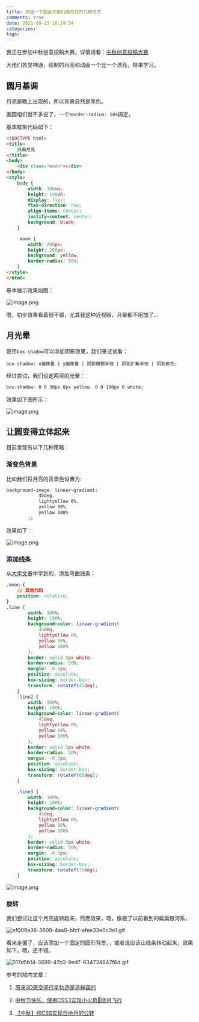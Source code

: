 ```yaml
---
title: 总结一下掘金大佬们画月亮的几种方式
comments: true
date: 2021-09-13 18:24:34
categories:
tags:
---
```


我正在参加中秋创意投稿大赛，详情请看：[中秋创意投稿大赛](https://juejin.cn/post/7003154195826081800)



大佬们各显神通，绘制的月亮和动画一个比一个漂亮，特来学习。



## 圆月基调

月亮是晚上出现的，所以背景自然是黑色。

画圆咱们就不多说了，一个`border-radius: 50%`搞定。

基本框架代码如下：

```html
<!DOCTYPE html>
<title>
    只画月亮
</title>
<body>
    <div class="moon"></div>
</body>
<style>
    body {
        width: 100vw;
        height: 100vh;
        display: flex;
        flex-direction: row;
        align-items: center;
        justify-content: center;
        background: black;
    }

    .moon {
        width: 200px;
        height: 200px;
        background: yellow;
        border-radius: 50%;
    }
</style>
</html>
```

基本展示效果如图：

![image.png](https://p9-juejin.byteimg.com/tos-cn-i-k3u1fbpfcp/9b12a7d4ec984b29be3b157c4ecadc76~tplv-k3u1fbpfcp-watermark.image?)

嗯，初步效果看着很不错，尤其我这种近视眼，月晕都不用加了...

## 月光晕

使用`box-shadow`可以添加阴影效果，我们来试试看：

```
box-shadow: x偏移量 | y偏移量 | 阴影模糊半径 | 阴影扩散半径 | 阴影颜色;
```

经过尝试，我们设定两层的光晕：

```css
box-shadow: 0 0 30px 0px yellow, 0 0 100px 0 white;
```

效果如下图所示：

![image.png](https://p1-juejin.byteimg.com/tos-cn-i-k3u1fbpfcp/cc5f9facc2ac4a18b3c854a1c95cffb9~tplv-k3u1fbpfcp-watermark.image?)



## 让圆变得立体起来

目前发现有以下几种策略：

### 渐变色背景

比如我们将月亮的背景色设置为:

```css
background-image: linear-gradient(
            45deg,
            lightyellow 0%,
            yellow 90%,
            yellow 100%
        );
```

效果如下：

![image.png](https://p9-juejin.byteimg.com/tos-cn-i-k3u1fbpfcp/f041c5368ec84a8381d2a9251732b888~tplv-k3u1fbpfcp-watermark.image?)

### 添加线条

从[大佬文章](https://juejin.cn/post/7007203118798618661)中学到的，添加弯曲线条：

```css
.moon {
    // 其他代码
    position: relative;
}
.line {
        width: 100%;
        height: 100%;
        background-color: linear-gradient(
            45deg,
            lightyellow 0%,
            yellow 90%,
            yellow 100%
        );
        border: solid 5px white;
        border-radius: 50%;
        margin: -0.5px;
        position: absolute;
        box-sizing: border-box;
        transform: rotateY(45deg);
    }
    .line2 {
        width: 100%;
        height: 100%;
        background-color: linear-gradient(
            45deg,
            lightyellow 0%,
            yellow 90%,
            yellow 100%
        );
        border: solid 5px white;
        border-radius: 50%;
        margin: -0.5px;
        position: absolute;
        box-sizing: border-box;
        transform: rotateY(60deg);
    }

    .line3 {
        width: 100%;
        height: 100%;
        background-color: linear-gradient(
            45deg,
            lightyellow 0%,
            yellow 90%,
            yellow 100%
        );
        border: solid 5px white;
        border-radius: 50%;
        margin: -0.5px;
        position: absolute;
        box-sizing: border-box;
        transform: rotateY(75deg);
    }
```



![image.png](https://p1-juejin.byteimg.com/tos-cn-i-k3u1fbpfcp/bb66a35434ff4817ac1a3bb36ea4f5af~tplv-k3u1fbpfcp-watermark.image?)

### 旋转

我们尝试让这个月亮旋转起来，然而效果，嗯，像极了以前看到的扁扁银河系，

![ef009a36-3609-4aa0-bfcf-afee33e0c0e1.gif](https://p9-juejin.byteimg.com/tos-cn-i-k3u1fbpfcp/496766812a7d49d7b0458a96515a896f~tplv-k3u1fbpfcp-watermark.image?)

看来走偏了，应该添加一个固定的圆形背景，，或者说应该让线条转动起来，效果如下。嗯，还不错。

![017d5b14-3699-47c0-9ed7-634724847f6d.gif](https://p6-juejin.byteimg.com/tos-cn-i-k3u1fbpfcp/f9e0634128854fd488cc237291e31ae5~tplv-k3u1fbpfcp-watermark.image?)

参考的站内文章：

1. [原来3D感空间行星轨迹是这样画的](https://juejin.cn/post/7007203118798618661)

2. [中秋节快乐，使用CSS3实现小火箭🚀绕月飞行](https://juejin.cn/post/7006721748368359460)

3. [【中秋】纯CSS实现日地月的公转](https://juejin.cn/post/7006507905050492935)
